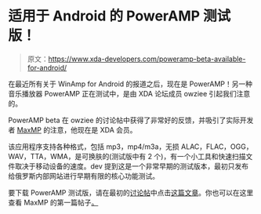 # 适用于 Android 的 PowerAMP 测试版！

> 原文：<https://www.xda-developers.com/poweramp-beta-available-for-android/>

在最近所有关于 WinAmp for Android 的报道之后，现在是 PowerAMP！另一种音乐播放器 PowerAMP 正在测试中，是由 XDA 论坛成员 owziee 引起我们注意的。

PowerAMP beta 在 owziee 的讨论帖中获得了非常好的反馈，并吸引了实际开发者 [MaxMP](http://forum.xda-developers.com/member.php?u=3082180) 的注意，他现在是 XDA 会员。

该应用程序支持各种格式，包括 mp3，mp4/m3a，无损 ALAC，FLAC，OGG，WAV，TTA，WMA，是可换肤的(测试版中有 2 个)，有一个小工具和快速扫描文件取决于移动设备的速度。dev 提到这是一个非常早期的测试版本，最初只发布给俄罗斯内部网站进行早期有限的核心功能测试。

要下载 PowerAMP 测试版，请在最初的[讨论帖](http://forum.xda-developers.com/showthread.php?t=813504)中点击[这篇文章](http://forum.xda-developers.com/showpost.php?p=8733027&postcount=27)。你也可以在这里查看 MaxMP 的第一篇帖子[。](http://forum.xda-developers.com/member.php?u=3082180)